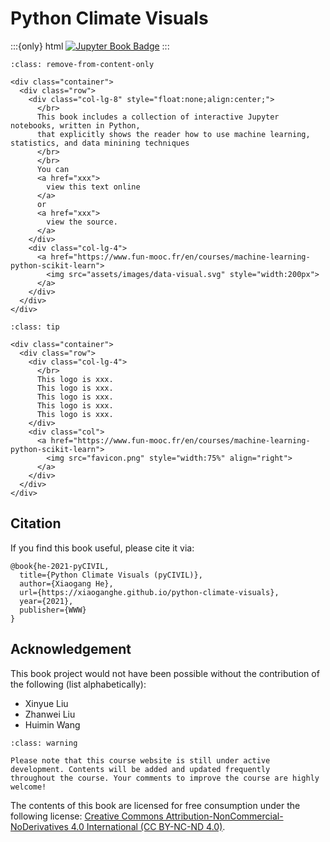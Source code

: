 # Python Climate Visuals

:::{only} html
[![Jupyter Book Badge](https://jupyterbook.org/badge.svg)](https://jupyterbook.org)
:::

```{admonition} Welcome! 👏
:class: remove-from-content-only

<div class="container">
  <div class="row">
    <div class="col-lg-8" style="float:none;align:center;">
      </br>
      This book includes a collection of interactive Jupyter notebooks, written in Python, 
      that explicitly shows the reader how to use machine learning, statistics, and data minining techniques 
      </br>
      </br>
      You can
      <a href="xxx">
        view this text online
      </a>
      or 
      <a href="xxx">
        view the source.
      </a>
    </div>
    <div class="col-lg-4">
      <a href="https://www.fun-mooc.fr/en/courses/machine-learning-python-scikit-learn">
        <img src="assets/images/data-visual.svg" style="width:200px">
      </a>
    </div>
  </div>
</div>

```

```{admonition} About the logo 
:class: tip

<div class="container">
  <div class="row">
    <div class="col-lg-4">
      </br>
      This logo is xxx.
      This logo is xxx.
      This logo is xxx.
      This logo is xxx.
      This logo is xxx.
    </div>
    <div class="col">
      <a href="https://www.fun-mooc.fr/en/courses/machine-learning-python-scikit-learn">
        <img src="favicon.png" style="width:75%" align="right">
      </a>
    </div>
  </div>
</div>

```

## Citation

If you find this book useful, please cite it via:
```
@book{he-2021-pyCIVIL,
  title={Python Climate Visuals (pyCIVIL)},
  author={Xiaogang He},
  url={https://xiaoganghe.github.io/python-climate-visuals},
  year={2021},
  publisher={WWW}
}
```

## Acknowledgement

This book project would not have been possible without the contribution of the following (list alphabetically):
- Xinyue Liu
- Zhanwei Liu
- Huimin Wang

```{admonition} Work in progress 
:class: warning

Please note that this course website is still under active development. Contents will be added and updated frequently
throughout the course. Your comments to improve the course are highly welcome! 
```

The contents of this book are licensed for free consumption under the following license:
[Creative Commons Attribution-NonCommercial-NoDerivatives 4.0 International (CC BY-NC-ND 4.0)](https://creativecommons.org/licenses/by-nc-nd/4.0/).

[pyCIVIL]: https://xiaoganghe.github.io/NUS-CE3201/
[ghpages]: https://xiaoganghe.github.io/python-climate-visuals
[source]: https://github.com/XiaogangHe/python-climate-visuals
